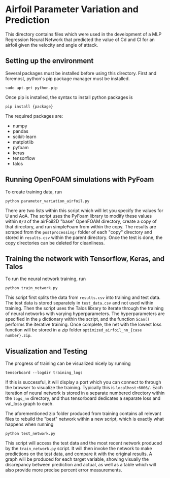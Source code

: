 # Airfoil Parameter Variation and Prediction

This directory contains files which were used in the development of a MLP Regression Neural Network that predicted the value of Cd and Cl for an airfoil given the velocity and angle of attack. 

## Setting up the environment

Several packages must be installed before using this directory. First and foremost, python's pip package manager must be installed. 

```
sudo apt-get python-pip 
```

Once pip is installed, the syntax to install python packages is 

```
pip install {package}
```

The required packages are:
- numpy
- pandas
- scikit-learn
- matplotlib
- pyfoam
- keras
- tensorflow
- talos


## Running OpenFOAM simulations with PyFoam

To create training data, run

```
python parameter_variation_airfoil.py
```

There are two lists within this script which will let you specify the values for U and AoA. The script uses the PyFoam library to modify these values within `0/U` of the airFoil2D "base" OpenFOAM directory, create a copy of that directory, and run simpleFoam from within the copy. The results are scraped from the `postprocessing/` folder of each "copy" directory and stored in `results.csv` within the parent directory. Once the test is done, the copy directories can be deleted for cleanliness. 


## Training the network with Tensorflow, Keras, and Talos

To run the neural network training, run

```
python train_network.py
```

This script first splits the data from `results.csv` into training and test data. The test data is stored separately in `test_data.csv` and not used within training. Then the script uses the Talos library to iterate through the training of neural networks with varying hyperparameters. The hyperparameters are specified in the `p` dictionary within the script, and the function `Scan()` performs the iterative training. Once complete, the net with the lowest loss function will be stored in a zip folder `optimized_airfoil_nn_{case number}.zip`. 


## Visualization and Testing

The progress of training can be visualized nicely by running 

```
tensorboard --logdir training_logs
```

If this is successful, it will display a port which you can connect to through the browser to visualize the training. Typically this is `localhost:6006/`. Each iteration of neural network is stored in a separate numbered directory within the `logs_nn` directory, and thus tensorboard dedicates a separate loss and val_loss graph to each. 

The aforementioned zip folder produced from training contains all relevant files to rebuild the "best" network within a new script, which is exactly what happens when running 

```
python test_network.py
```

This script will access the test data and the most recent network produced by the `train_network.py` script. It will then invoke the network to make predictions on the test data, and compare it with the original results. A graph will be produced for each target variable, showing visually the discrepancy between prediction and actual, as well as a table which will also provide more precise percent error measurements. 


